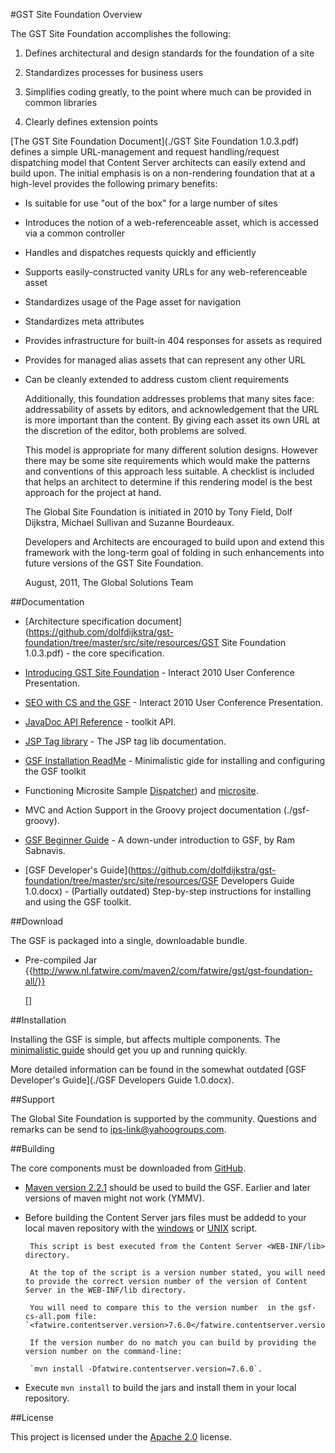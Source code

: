 <!--
 Copyright 2010 FatWire Corporation. All Rights Reserved.

 Licensed under the Apache License, Version 2.0 (the "License");
 you may not use this file except in compliance with the License.
 You may obtain a copy of the License at

 http://www.apache.org/licenses/LICENSE-2.0

 Unless required by applicable law or agreed to in writing, software
 distributed under the License is distributed on an "AS IS" BASIS,
 WITHOUT WARRANTIES OR CONDITIONS OF ANY KIND, either express or implied.
 See the License for the specific language governing permissions and
 limitations under the License.
-->

#GST Site Foundation Overview

The GST Site Foundation accomplishes the following:

1. Defines architectural and design standards for the foundation of a site

2. Standardizes processes for business users

3. Simplifies coding greatly, to the point where much can be provided in common libraries

4. Clearly defines extension points



[The GST Site Foundation Document](./GST Site Foundation 1.0.3.pdf) defines a simple URL-management and request
handling/request dispatching model that Content Server architects can easily extend and build upon. The initial
emphasis is on a non-rendering foundation that at a high-level provides the following primary benefits:

- Is suitable for use "out of the box" for a large number of sites

- Introduces the notion of a web-referenceable asset, which is accessed via a common controller

- Handles and dispatches requests quickly and efficiently

- Supports easily-constructed vanity URLs for any web-referenceable asset

- Standardizes usage of the Page asset for navigation

- Standardizes meta attributes

- Provides infrastructure for built-in 404 responses for assets as required

- Provides for managed alias assets that can represent any other URL

- Can be cleanly extended to address custom client requirements


    Additionally, this foundation addresses problems that many sites face: addressability of assets by editors, and
    acknowledgement that the URL is more important than the content.  By giving each asset its own URL at the
    discretion of the editor, both problems are solved.

    This model is appropriate for many different solution designs. However there may be some site requirements which
    would make the patterns and conventions of this approach less suitable.  A checklist is included that helps an
    architect to determine if this rendering model is the best approach for the project at hand.

    The Global Site Foundation is initiated in 2010 by Tony Field, Dolf Dijkstra, Michael Sullivan 
    and Suzanne Bourdeaux.

    Developers and Architects are encouraged to build upon and extend this framework with the long-term goal 
    of folding in such enhancements into future versions of the GST Site Foundation.

    August, 2011, The Global Solutions Team

##Documentation
  
- [Architecture specification document](https://github.com/dolfdijkstra/gst-foundation/tree/master/src/site/resources/GST Site Foundation 1.0.3.pdf) - the core specification.

- [ Introducing GST Site Foundation](http://img.en25.com/Web/Fatwire/TTRNG%20-%20Introducing%20GST%20Site%20Foundation.pdf) - Interact 2010 User Conference Presentation.

- [ SEO with CS and the GSF](http://img.en25.com/Web/Fatwire/SEO%20Optimization%20Using%20CS%20-%20condensed.pdf) - Interact 2010 User Conference Presentation.

- [JavaDoc API Reference](./apidocs/index.html) - toolkit API.
    
- [JSP Tag library](./gsf-taglib/taglibvalidation.html) - The JSP tag lib documentation.

- [GSF Installation ReadMe](./InstallGuide.html) - Minimalistic gide for installing and configuring the GSF toolkit

- Functioning Microsite Sample [Dispatcher](https://github.com/dolfdijkstra/gst-foundation/tree/master/src/site/resources/GST-Dispatcher.xml)) and [microsite](https://github.com/dolfdijkstra/gst-foundation/tree/master/src/site/resources/Microsite.jsp).
    
- MVC and Action Support in the Groovy project documentation (./gsf-groovy).
    
- [GSF Beginner Guide](https://github.com/dolfdijkstra/gst-foundation/tree/master/src/site/resources/GSF_Beginner_Guide_v1.3.pdf) - A down-under introduction to GSF, by Ram Sabnavis.

- [GSF Developer's Guide](https://github.com/dolfdijkstra/gst-foundation/tree/master/src/site/resources/GSF Developers Guide 1.0.docx) - (Partially outdated) Step-by-step instructions for installing and using the GSF toolkit.

##Download

The GSF is packaged into a single, downloadable bundle.  

-  Pre-compiled Jar {{http://www.nl.fatwire.com/maven2/com/fatwire/gst/gst-foundation-all/}}

     []
     

##Installation

Installing the GSF is simple, but affects multiple components.  The [minimalistic guide](./InstallGuide.html)
should get you up and running quickly.

More detailed information can be found in the somewhat outdated [GSF Developer's Guide](./GSF Developers Guide 1.0.docx).

##Support

The Global Site Foundation is supported by the community. Questions and remarks can be send to ips-link@yahoogroups.com. 

##Building

The core components must be downloaded from [GitHub](https://github.com/dolfdijkstra/gst-foundation).


- [Maven version 2.2.1](http://maven.apache.org/) should be used to build the GSF. Earlier and later versions of maven might not work (YMMV).

- Before building the Content Server jars files must be addedd to your local maven repository with the [windows](./build/maven-contentserver-jars.bat) or [UNIX](./build/maven-contentserver-jars.sh) script.

       This script is best executed from the Content Server <WEB-INF/lib> directory.

       At the top of the script is a version number stated, you will need to provide the correct version number of the version of Content Server in the WEB-INF/lib directory.

       You will need to compare this to the version number  in the gsf-cs-all.pom file: `<fatwire.contentserver.version>7.6.0</fatwire.contentserver.version\>`.

       If the version number do no match you can build by providing the version number on the command-line:

       `mvn install -Dfatwire.contentserver.version=7.6.0`.


- Execute `mvn install` to build the jars and install them in your local repository.

##License

This project is licensed under the [Apache 2.0](http://www.apache.org/licenses/LICENSE-2.0.html) license.

